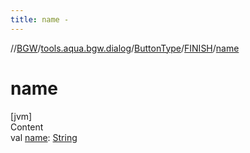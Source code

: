 ```yaml
---
title: name -
---
```

//[BGW](../../../../index.md)/[tools.aqua.bgw.dialog](../../index.md)/[ButtonType](../index.md)/[FINISH](index.md)/[name](name.md)



# name  
[jvm]  
Content  
val [name](name.md): [String](https://kotlinlang.org/api/latest/jvm/stdlib/kotlin/-string/index.html)  



